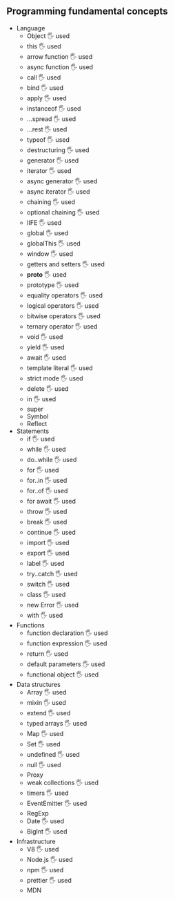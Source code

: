 ## Programming fundamental concepts

- Language
  - Object  🖐️ used
  - this  🖐️ used
  - arrow function  🖐️ used
  - async function  🖐️ used
  - call  🖐️ used
  - bind  🖐️ used
  - apply  🖐️ used
  - instanceof  🖐️ used
  - ...spread  🖐️ used
  - ...rest  🖐️ used
  - typeof  🖐️ used
  - destructuring  🖐️ used
  - generator  🖐️ used
  - iterator  🖐️ used
  - async generator  🖐️ used
  - async iterator  🖐️ used
  - chaining  🖐️ used
  - optional chaining  🖐️ used
  - IIFE  🖐️ used
  - global  🖐️ used
  - globalThis  🖐️ used
  - window  🖐️ used
  - getters and setters  🖐️ used
  - __proto__  🖐️ used
  - prototype  🖐️ used
  - equality operators  🖐️ used
  - logical operators  🖐️ used
  - bitwise operators  🖐️ used
  - ternary operator  🖐️ used
  - void   🖐️ used
  - yield  🖐️ used
  - await  🖐️ used
  - template literal  🖐️ used
  - strict mode  🖐️ used
  - delete  🖐️ used
  - in  🖐️ used
  - super 
  - Symbol
  - Reflect
- Statements
  - if  🖐️ used
  - while  🖐️ used
  - do..while  🖐️ used
  - for  🖐️ used
  - for..in  🖐️ used
  - for..of  🖐️ used
  - for await  🖐️ used
  - throw  🖐️ used
  - break  🖐️ used
  - continue  🖐️ used
  - import  🖐️ used
  - export  🖐️ used
  - label  🖐️ used
  - try..catch  🖐️ used
  - switch  🖐️ used
  - class  🖐️ used
  - new Error  🖐️ used
  - with  🖐️ used
- Functions
  - function declaration  🖐️ used
  - function expression  🖐️ used
  - return  🖐️ used  
  - default parameters  🖐️ used
  - functional object  🖐️ used
- Data structures
  - Array  🖐️ used
  - mixin  🖐️ used
  - extend  🖐️ used
  - typed arrays  🖐️ used
  - Map  🖐️ used
  - Set  🖐️ used
  - undefined  🖐️ used
  - null  🖐️ used
  - Proxy
  - weak collections  🖐️ used
  - timers  🖐️ used
  - EventEmitter  🖐️ used
  - RegExp
  - Date  🖐️ used
  - BigInt  🖐️ used
- Infrastructure
  - V8  🖐️ used
  - Node.js  🖐️ used
  - npm  🖐️ used
  - prettier  🖐️ used
  - MDN
